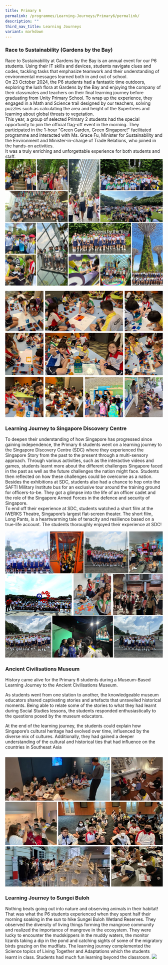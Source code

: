 ```yaml
---
title: Primary 6
permalink: /programmes/Learning-Journeys/Primary6/permalink/
description: ""
third_nav_title: Learning Journeys
variant: markdown
---
```

### **Race to Sustainability (Gardens by the Bay)**

Race to Sustainability at Gardens by the Bay is an annual event for our P6 students. Using their IT skills and devices, students navigate clues and codes, tackling tasks that emphasize teamwork and their understanding of environmental messages learned both in and out of school.<br>
On 23 October 2024, the P6 students had a fantastic time outdoors, exploring the lush flora at Gardens by the Bay and enjoying the company of their classmates and teachers on their final learning journey before graduating from Unity Primary School. To wrap up the experience, they engaged in a Math and Science trail designed by our teachers, solving puzzles such as calculating the area and height of the Supertrees and learning about global threats to vegetation.<br>
This year, a group of selected Primary 2 students had the special opportunity to join the official flag-off event in the morning. They participated in the 1-hour "Green Garden, Green Singapore!" facilitated programme and interacted with Ms. Grace Fu, Minister for Sustainability and the Environment and Minister-in-charge of Trade Relations, who joined in the hands-on activities.<br>
It was a truly enriching and unforgettable experience for both students and staff.
![](/images/Learning%20Journeys/2024/photo_collage.jpg)

![](/images/Learning%20Journeys/2024/Untitled_design__2_.jpg)



### **Learning Journey to Singapore Discovery Centre**
To deepen their understanding of how Singapore has progressed since gaining independence, the Primary 6 students went on a learning journey to the Singapore Discovery Centre (SDC) where they experienced the Singapore Story from the past to the present through a multi-sensory approach. Through various activities, such as the interactive videos and games, students learnt more about the different challenges Singapore faced in the past as well as the future challenges the nation might face. Students then reflected on how these challenges could be overcome as a nation.<br>
Besides the exhibitions at SDC, students also had a chance to hop onto the SAFTI Military Institute bus for an exclusive tour around the training ground for officers-to-be. They got a glimpse into the life of an officer cadet and the role of the Singapore Armed Forces in the defence and security of Singapore. <br>
To end off their experience at SDC, students watched a short film at the iWERKS Theatre, Singapore’s largest flat-screen theater. The short film, Long Pants, is a heartwarming tale of tenacity and resilience based on a true-life account. 
The students thoroughly enjoyed their experience at SDC! 

![](/images/Learning%20Journeys/2025/P6_SDC_LJ.jpg)

### **Ancient Civilisations Museum**

History came alive for the Primary 6 students during a Museum-Based Learning Journey to the Ancient Civilisations Museum. 

As students went from one station to another, the knowledgeable museum educators shared captivating stories and artefacts that unravelled historical moments. Being able to relate some of the stories to what they had learnt during Social Studies lessons, the students responded enthusiastically to the questions posed by the museum educators.

At the end of the learning journey, the students could explain how Singapore’s cultural heritage had evolved over time, influenced by the diverse mix of cultures. Additionally, they had gained a deeper understanding of the cultural and historical ties that had influence on the countries in Southeast Asia

![](/images/Learning%20Journeys/2023/Primary%206/p6%20lj%20acm.jpg)

### **Learning Journey to Sungei Buloh**
Nothing beats going out into nature and observing animals in their habitat! That was what the P6 students experienced when they spent half their morning soaking in the sun to hike Sungei Buloh Wetland Reserves. They observed the diversity of living things forming the mangrove community and realized the importance of mangrove in the ecosystem. They were lucky to encounter the mudskippers in the muddy waters, the monitor lizards taking a dip in the pond and catching sights of some of the migratory birds grazing on the mudflats. The learning journey complemented the Science topics of Living Together and Adaptations which the students learnt in class. Students had much fun learning beyond the classroom.
![](/images/Learning%20Journeys/2023/Primary%206/p6%20lj%20to%20sungei%20buloh.png)